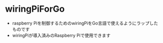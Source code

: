 # wiringPiForGo

* raspberry Piを制御するためのwiringPiをGo言語で使えるようにラップしたものです
* wiringPiが導入済みのRaspberry Piで使用できます
